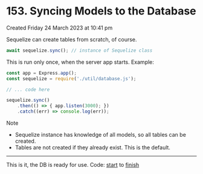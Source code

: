 # 153. Syncing Models to the Database
Created Friday 24 March 2023 at 10:41 pm

Sequelize can create tables from scratch, of course.
```js
await sequelize.sync(); // instance of Sequelize class
```

This is run only once, when the server app starts. Example:
```js
const app = Express.app();
const sequelize = require('./util/database.js');

// ... code here

sequelize.sync()
	.then(() => { app.listen(3000); })
	.catch((err) => console.log(err));
```

Note
- Sequelize instance has knowledge of all models, so all tables can be created.
- Tables are not created if they already exist. This is the default.

---

This is it, the DB is ready for use. Code: [start](https://github.com/exemplar-codes/online-shop-express-ejs-mvc/commit/ea51668c60fcfdec84f710da9fc785a177b27c60) to [finish](https://github.com/exemplar-codes/online-shop-express-ejs-mvc/commit/27bbb267d225ed0b35d867d462567bd3107cbde1)